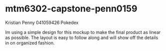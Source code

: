 # mtm6302-capstone-penn0159
Kristian Penny
041059426
Pokedex

Im using a simple design for this mockup to make the final product as linear as possible.
The layout is easy to follow along and will show off the details in on organized fashion.